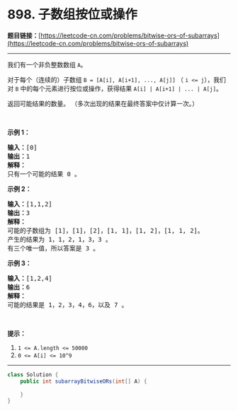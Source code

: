 # 898. 子数组按位或操作

**题目链接：**[https://leetcode-cn.com/problems/bitwise-ors-of-subarrays](https://leetcode-cn.com/problems/bitwise-ors-of-subarrays)

---

<div class="content__1Y2H">
 <div class="notranslate">
  <p>我们有一个非负整数数组&nbsp;<code>A</code>。</p> 
  <p>对于每个（连续的）子数组&nbsp;<code>B =&nbsp;[A[i], A[i+1], ..., A[j]]</code> （&nbsp;<code>i &lt;= j</code>），我们对&nbsp;<code>B</code>&nbsp;中的每个元素进行按位或操作，获得结果&nbsp;<code>A[i] | A[i+1] | ... | A[j]</code>。</p> 
  <p>返回可能结果的数量。 （多次出现的结果在最终答案中仅计算一次。）</p> 
  <p>&nbsp;</p> 
  <p><strong>示例 1：</strong></p> 
  <pre class="language-text"><strong>输入：</strong>[0]
<strong>输出：</strong>1
<strong>解释：</strong>
只有一个可能的结果 0 。
</pre> 
  <p><strong>示例 2：</strong></p> 
  <pre class="language-text"><strong>输入：</strong>[1,1,2]
<strong>输出：</strong>3
<strong>解释：</strong>
可能的子数组为 [1]，[1]，[2]，[1, 1]，[1, 2]，[1, 1, 2]。
产生的结果为 1，1，2，1，3，3 。
有三个唯一值，所以答案是 3 。
</pre> 
  <p><strong>示例&nbsp;3：</strong></p> 
  <pre class="language-text"><strong>输入：</strong>[1,2,4]
<strong>输出：</strong>6
<strong>解释：</strong>
可能的结果是 1，2，3，4，6，以及 7 。
</pre> 
  <p>&nbsp;</p> 
  <p><strong>提示：</strong></p> 
  <ol> 
   <li><code>1 &lt;= A.length &lt;= 50000</code></li> 
   <li><code>0 &lt;= A[i] &lt;= 10^9</code></li> 
  </ol> 
 </div>
</div>

---

```java
class Solution {
    public int subarrayBitwiseORs(int[] A) {
        
    }
}
```